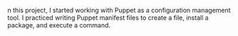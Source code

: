 n this project, I started working with Puppet as a configuration management tool. I practiced writing Puppet manifest files to create a file, install a package, and execute a command.
